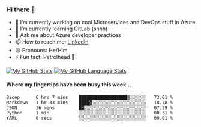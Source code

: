 ### Hi there 👋

- 🔭 I’m currently working on cool Microservices and DevOps stuff in Azure
- 🌱 I’m currently learning GitLab (shhh)
- 💬 Ask me about Azure developer practices
- 📫 How to reach me: [LinkedIn](https://www.linkedin.com/in/gordonbyers/)
- 😄 Pronouns: He/Him 
- ⚡ Fun fact: Petrolhead 🚙

[![My GitHub Stats](https://github-readme-stats.vercel.app/api/?username=gordonby&count_private=true&theme=tokyonight&showicons=true)]()
[![My GitHub Language Stats](https://github-readme-stats.vercel.app/api/top-langs/?username=gordonby&langs_count=5&theme=tokyonight)]()

#### Where my fingertips have been busy this week... 
<!--START_SECTION:waka-->

```text
Bicep      6 hrs 7 mins    ██████████████████▒░░░░░░   73.61 %
Markdown   1 hr 33 mins    ████▓░░░░░░░░░░░░░░░░░░░░   18.78 %
JSON       36 mins         █▓░░░░░░░░░░░░░░░░░░░░░░░   07.29 %
Python     1 min           ░░░░░░░░░░░░░░░░░░░░░░░░░   00.31 %
YAML       0 secs          ░░░░░░░░░░░░░░░░░░░░░░░░░   00.01 %
```

<!--END_SECTION:waka-->

